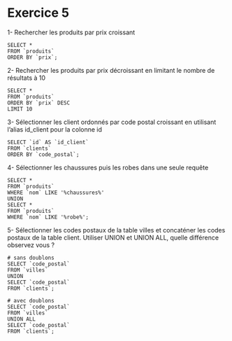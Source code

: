 # Exercice 5

1- Rechercher les produits par prix croissant

```mysql
SELECT *
FROM `produits`
ORDER BY `prix`;
```

2- Rechercher les produits par prix décroissant en limitant le nombre de résultats à 10

```mysql
SELECT *
FROM `produits`
ORDER BY `prix` DESC
LIMIT 10
```

3- Sélectionner les client ordonnés par code postal croissant en utilisant l’alias id_client pour la
colonne id

```mysql
SELECT `id` AS `id_client`
FROM `clients`
ORDER BY `code_postal`;
```

4- Sélectionner les chaussures puis les robes dans une seule requête

```mysql
SELECT *
FROM `produits`
WHERE `nom` LIKE '%chaussures%'
UNION
SELECT *
FROM `produits`
WHERE `nom` LIKE '%robe%';
```

5- Sélectionner les codes postaux de la table villes et concaténer les codes postaux de la table
client. Utiliser UNION et UNION ALL, quelle différence observez vous ?

```mysql
# sans doublons
SELECT `code_postal`
FROM `villes`
UNION
SELECT `code_postal`
FROM `clients`;

# avec doublons
SELECT `code_postal`
FROM `villes`
UNION ALL
SELECT `code_postal`
FROM `clients`;
```
